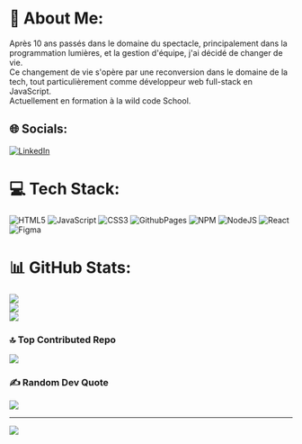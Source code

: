 # 💫 About Me:
Après 10 ans passés dans le domaine du spectacle, principalement dans la programmation lumières, et la gestion d'équipe, j'ai décidé de changer de vie.<br>Ce changement de vie s'opère par une reconversion dans le domaine de la tech, tout particulièrement comme développeur web full-stack en JavaScript.<br>Actuellement en formation à la wild code School.


## 🌐 Socials:
[![LinkedIn](https://img.shields.io/badge/LinkedIn-%230077B5.svg?logo=linkedin&logoColor=white)](https://www.linkedin.com/in/sacha-darras/) 

# 💻 Tech Stack:
![HTML5](https://img.shields.io/badge/html5-%23E34F26.svg?style=plastic&logo=html5&logoColor=white) ![JavaScript](https://img.shields.io/badge/javascript-%23323330.svg?style=plastic&logo=javascript&logoColor=%23F7DF1E) ![CSS3](https://img.shields.io/badge/css3-%231572B6.svg?style=plastic&logo=css3&logoColor=white) ![GithubPages](https://img.shields.io/badge/github%20pages-121013?style=plastic&logo=github&logoColor=white) ![NPM](https://img.shields.io/badge/NPM-%23CB3837.svg?style=plastic&logo=npm&logoColor=white) ![NodeJS](https://img.shields.io/badge/node.js-6DA55F?style=plastic&logo=node.js&logoColor=white) ![React](https://img.shields.io/badge/react-%2320232a.svg?style=plastic&logo=react&logoColor=%2361DAFB) ![Figma](https://img.shields.io/badge/figma-%23F24E1E.svg?style=plastic&logo=figma&logoColor=white)
# 📊 GitHub Stats:
![](https://github-readme-stats.vercel.app/api?username=sachdarras&theme=highcontrast&hide_border=false&include_all_commits=true&count_private=true)<br/>
![](https://github-readme-streak-stats.herokuapp.com/?user=sachdarras&theme=highcontrast&hide_border=false)<br/>
![](https://github-readme-stats.vercel.app/api/top-langs/?username=sachdarras&theme=highcontrast&hide_border=false&include_all_commits=true&count_private=true&layout=compact)
### 🔝 Top Contributed Repo
![](https://github-contributor-stats.vercel.app/api?username=sachdarras&limit=5&theme=matrix&combine_all_yearly_contributions=true)


### ✍️ Random Dev Quote
![](https://quotes-github-readme.vercel.app/api?type=horizontal&theme=tokyonight)





---
[![](https://visitcount.itsvg.in/api?id=@sachdarras&icon=9&color=4)](https://visitcount.itsvg.in)

<!-- Proudly created with GPRM ( https://gprm.itsvg.in ) -->
